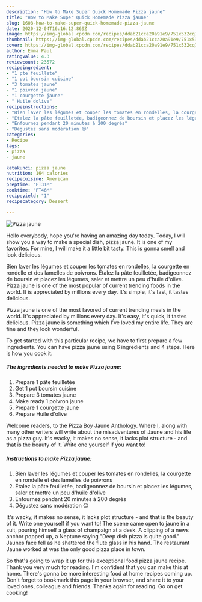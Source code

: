 ```yaml
---
description: "How to Make Super Quick Homemade Pizza jaune"
title: "How to Make Super Quick Homemade Pizza jaune"
slug: 1608-how-to-make-super-quick-homemade-pizza-jaune
date: 2020-12-04T16:16:12.869Z
image: https://img-global.cpcdn.com/recipes/ddab21cca20a91e9/751x532cq70/pizza-jaune-photo-principale-de-la-recette.jpg
thumbnail: https://img-global.cpcdn.com/recipes/ddab21cca20a91e9/751x532cq70/pizza-jaune-photo-principale-de-la-recette.jpg
cover: https://img-global.cpcdn.com/recipes/ddab21cca20a91e9/751x532cq70/pizza-jaune-photo-principale-de-la-recette.jpg
author: Emma Paul
ratingvalue: 4.3
reviewcount: 23572
recipeingredient:
- "1 pte feuillete"
- "1 pot boursin cuisine"
- "3 tomates jaune"
- "1 poivron jaune"
- "1 courgette jaune"
- " Huile dolive"
recipeinstructions:
- "Bien laver les légumes et couper les tomates en rondelles, la courgette en rondelle et des lamelles de poivrons"
- "Étalez la pâte feuilletée, badigeonnez de boursin et placez les légumes, saler et mettre un peu d&#39;huile d&#39;olive"
- "Enfournez pendant 20 minutes à 200 degrés"
- "Dégustez sans modération 😊"
categories:
- Recipe
tags:
- pizza
- jaune

katakunci: pizza jaune 
nutrition: 164 calories
recipecuisine: American
preptime: "PT31M"
cooktime: "PT46M"
recipeyield: "1"
recipecategory: Dessert

---
```



![Pizza jaune](https://img-global.cpcdn.com/recipes/ddab21cca20a91e9/751x532cq70/pizza-jaune-photo-principale-de-la-recette.jpg)

Hello everybody, hope you're having an amazing day today. Today, I will show you a way to make a special dish, pizza jaune. It is one of my favorites. For mine, I will make it a little bit tasty. This is gonna smell and look delicious.

Bien laver les légumes et couper les tomates en rondelles, la courgette en rondelle et des lamelles de poivrons. Étalez la pâte feuilletée, badigeonnez de boursin et placez les légumes, saler et mettre un peu d&#39;huile d&#39;olive. Pizza jaune is one of the most popular of current trending foods in the world. It is appreciated by millions every day. It&#39;s simple, it&#39;s fast, it tastes delicious.

Pizza jaune is one of the most favored of current trending meals in the world. It's appreciated by millions every day. It's easy, it's quick, it tastes delicious. Pizza jaune is something which I've loved my entire life. They are fine and they look wonderful.


To get started with this particular recipe, we have to first prepare a few ingredients. You can have pizza jaune using 6 ingredients and 4 steps. Here is how you cook it.

<!--inarticleads1-->

##### The ingredients needed to make Pizza jaune:

1. Prepare 1 pâte feuilletée
1. Get 1 pot boursin cuisine
1. Prepare 3 tomates jaune
1. Make ready 1 poivron jaune
1. Prepare 1 courgette jaune
1. Prepare  Huile d&#39;olive


Welcome readers, to the Pizza Boy Jaune Anthology. Where I, along with many other writers will write about the misadventures of Jaune and his life as a pizza guy. It&#39;s wacky, it makes no sense, it lacks plot structure - and that is the beauty of it. Write one yourself if you want to! 

<!--inarticleads2-->

##### Instructions to make Pizza jaune:

1. Bien laver les légumes et couper les tomates en rondelles, la courgette en rondelle et des lamelles de poivrons
1. Étalez la pâte feuilletée, badigeonnez de boursin et placez les légumes, saler et mettre un peu d&#39;huile d&#39;olive
1. Enfournez pendant 20 minutes à 200 degrés
1. Dégustez sans modération 😊


It&#39;s wacky, it makes no sense, it lacks plot structure - and that is the beauty of it. Write one yourself if you want to! The scene came open to jaune in a suit, pouring himself a glass of champaign at a desk. A clipping of a news anchor popped up, a Neptune saying &#34;Deep dish pizza is quite good.&#34; Jaunes face fell as he shattered the flute glass in his hand. The restaurant Jaune worked at was the only good pizza place in town. 

So that's going to wrap it up for this exceptional food pizza jaune recipe. Thank you very much for reading. I'm confident that you can make this at home. There's gonna be more interesting food at home recipes coming up. Don't forget to bookmark this page in your browser, and share it to your loved ones, colleague and friends. Thanks again for reading. Go on get cooking!
